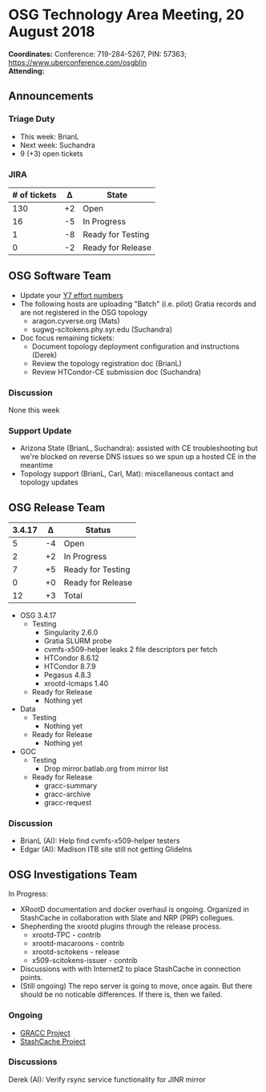 # OSG Technology Area Meeting, 20 August 2018

**Coordinates:** Conference: 719-284-5267, PIN: 57363; <https://www.uberconference.com/osgblin>  
**Attending:**   


## Announcements


### Triage Duty

-   This week: BrianL
-   Next week: Suchandra
-   9 (+3) open tickets


### JIRA

| # of tickets | &Delta; | State             |
|------------ |------- |----------------- |
| 130          | +2      | Open              |
| 16           | -5      | In Progress       |
| 1            | -8      | Ready for Testing |
| 0            | -2      | Ready for Release |


## OSG Software Team

-   Update your [Y7 effort numbers](https://docs.google.com/spreadsheets/d/1Rm7Mw6dQqxtQF_xsfj8N4ySYGoBGjEE6TuIZFWOp-5k/edit?usp=sharing)
-   The following hosts are uploading "Batch" (i.e. pilot) Gratia records and are not registered in the OSG topology  
    -   aragon.cyverse.org (Mats)
    -   sugwg-scitokens.phy.syr.edu (Suchandra)
-   Doc focus remaining tickets:  
    -   Document topology deployment configuration and instructions (Derek)
    -   Review the topology registration doc (BrianL)
    -   Review HTCondor-CE submission doc (Suchandra)


### Discussion

None this week  


### Support Update

-   Arizona State (BrianL, Suchandra): assisted with CE troubleshooting but we're blocked on reverse DNS issues so we spun up a hosted CE in the meantime
-   Topology support (BrianL, Carl, Mat): miscellaneous contact and topology updates


## OSG Release Team

| 3.4.17 | &Delta; | Status            |
|------ |------- |----------------- |
| 5      | -4      | Open              |
| 2      | +2      | In Progress       |
| 7      | +5      | Ready for Testing |
| 0      | +0      | Ready for Release |
| 12     | +3      | Total             |

-   OSG 3.4.17  
    -   Testing  
        -   Singularity 2.6.0
        -   Gratia SLURM probe
        -   cvmfs-x509-helper leaks 2 file descriptors per fetch
        -   HTCondor 8.6.12
        -   HTCondor 8.7.9
        -   Pegasus 4.8.3
        -   xrootd-lcmaps 1.40
    -   Ready for Release  
        -   Nothing yet
-   Data  
    -   Testing  
        -   Nothing yet
    -   Ready for Release  
        -   Nothing yet
-   GOC  
    -   Testing  
        -   Drop mirror.batlab.org from mirror list
    -   Ready for Release  
        -   gracc-summary
        -   gracc-archive
        -   gracc-request


### Discussion

-   BrianL (AI): Help find cvmfs-x509-helper testers
-   Edgar (AI): Madison ITB site still not getting GlideIns


## OSG Investigations Team

In Progress:  

-   XRootD documentation and docker overhaul is ongoing.  Organized in StashCache in collaboration with Slate and NRP (PRP) collegues.
-   Shepherding the xrootd plugins through the release process.
    - xrootd-TPC - contrib
    - xrootd-macaroons - contrib
    - xrootd-scitokens - release
    - x509-scitokens-issuer - contrib
-   Discussions with with Internet2 to place StashCache in connection points.
-   (Still ongoing) The repo server is going to move, once again.  But there should be no noticable differences.  If there is, then we failed.


### Ongoing

-   [GRACC Project](https://opensciencegrid.atlassian.net/projects/GRACC)
-   [StashCache Project](http://opensciencegrid.org/docs/data/stashcache/overview/)


### Discussions

Derek (AI): Verify rsync service functionality for JINR mirror
